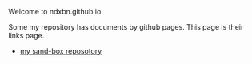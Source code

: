 Welcome to ndxbn.github.io

Some my repository has documents by github pages. This page is their links page.

* [my sand-box reposotory](/sand-box)
